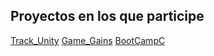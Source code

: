 ## Proyectos en los que participe 
[Track_Unity](https://github.com/VichoIFA/Track_Unity)
[Game_Gains](https://github.com/VichoIFA/Game_Gains)
[BootCampC](https://github.com/inzenfenix/BootCampC)